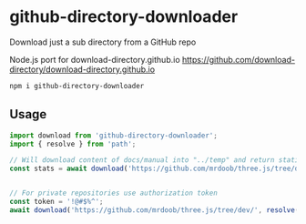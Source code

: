 # github-directory-downloader

Download just a sub directory from a GitHub repo

Node.js port for download-directory.github.io 
https://github.com/download-directory/download-directory.github.io 

```sh
npm i github-directory-downloader
```

## Usage
```typescript
import download from 'github-directory-downloader';
import { resolve } from 'path';

// Will download content of docs/manual into "../temp" and return statistics for downloaded files
const stats = await download('https://github.com/mrdoob/three.js/tree/dev/docs/manual', resolve(__dirname, '../temp'));


// For private repositories use authorization token
const token = '!@#$%^';
await download('https://github.com/mrdoob/three.js/tree/dev/', resolve(__dirname, '../temp'), token);
```
